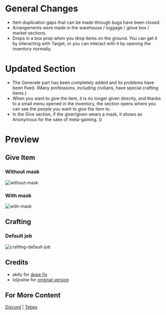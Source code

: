 # General Changes

- Item duplication gaps that can be made through bugs have been closed.
- Arrangements were made in the warehouse / luggage / glove box / market sections.
- Drops in a box prop when you drop items on the ground. You can get it by interacting with Target, or you can interact with it by opening the inventory normally.

# Updated Section

- The Generate part has been completely added and its problems have been fixed. (Many professions, including civilians, have special crafting items.)
- When you want to give the item, it is no longer given directly, and thanks to a small menu opened in the inventory, the section opens where you can see the people you want to give the item to.
- In the Give section, if the giver/given wears a mask, it shows as Anonymous for the sake of meta-gaming. ()

# Preview

## Give Item

### Without mask
![without-mask](https://cdn.discordapp.com/attachments/1071916253121364139/1071952829385822279/image.png)

### With mask
![with-mask](https://cdn.discordapp.com/attachments/1071916253121364139/1071952829859774605/image.jpg)

## Crafting

### Default job
![crafitng-default-job](https://cdn.discordapp.com/attachments/1071916253121364139/1071952830275006545/1.png)


## Credits

- ak4y for <a href="https://github.com/ak4y/qb-inventory">dupe fix</a>
- loljoshie for <a href="https://github.com/loljoshie/lj-inventory">original version</a>

## For More Content

[Discord](https://discord.gg/7aEchwgPu9) | [Tebex](https://gct.tebex.io) 
